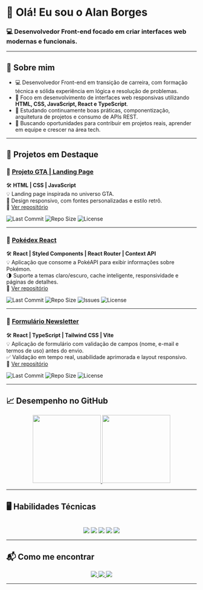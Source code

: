 # 👋 Olá! Eu sou o Alan Borges  
### 💻 Desenvolvedor Front-end focado em criar interfaces web modernas e funcionais.

---

## 🚀 Sobre mim

- 💻 Desenvolvedor Front-end em transição de carreira, com formação técnica e sólida experiência em lógica e resolução de problemas.  
- 🎯 Foco em desenvolvimento de interfaces web responsivas utilizando **HTML, CSS, JavaScript, React e TypeScript**.  
- 🌱 Estudando continuamente boas práticas, componentização, arquitetura de projetos e consumo de APIs REST.  
- 🚀 Buscando oportunidades para contribuir em projetos reais, aprender em equipe e crescer na área tech.

---

## 💼 Projetos em Destaque

### 🔗 [Projeto GTA | Landing Page](https://alanborgesdev.github.io/gta-landing-page)
🛠️ **HTML | CSS | JavaScript**  
💡 Landing page inspirada no universo GTA.  
📱 Design responsivo, com fontes personalizadas e estilo retrô.  
📂 [Ver repositório](https://github.com/alanborgesdev/gta-landing-page)  

![Last Commit](https://img.shields.io/github/last-commit/alanborgesdev/gta-landing-page)
![Repo Size](https://img.shields.io/github/repo-size/alanborgesdev/gta-landing-page)
![License](https://img.shields.io/github/license/alanborgesdev/gta-landing-page)

---

### 🔗 [Pokédex React](https://pokedex-ecru-seven.vercel.app/)   
🛠️ **React | Styled Components | React Router | Context API**  
💡 Aplicação que consome a PokéAPI para exibir informações sobre Pokémon.  
🌗 Suporte a temas claro/escuro, cache inteligente, responsividade e páginas de detalhes.  
📂 [Ver repositório](https://github.com/alanborgesdev/pokedex)  

![Last Commit](https://img.shields.io/github/last-commit/alanborgesdev/pokedex)
![Repo Size](https://img.shields.io/github/repo-size/alanborgesdev/pokedex)
![Issues](https://img.shields.io/github/issues/alanborgesdev/pokedex)
![License](https://img.shields.io/github/license/alanborgesdev/pokedex)

---

### 🔗 [Formulário Newsletter](https://formulario-newsletter-phi.vercel.app/)   
🛠️ **React | TypeScript | Tailwind CSS | Vite**  
💡 Aplicação de formulário com validação de campos (nome, e-mail e termos de uso) antes do envio.  
✅ Validação em tempo real, usabilidade aprimorada e layout responsivo.  
📂 [Ver repositório](https://github.com/alanborgesdev/formulario-newsletter)  

![Last Commit](https://img.shields.io/github/last-commit/alanborgesdev/formulario-newsletter)
![Repo Size](https://img.shields.io/github/repo-size/alanborgesdev/formulario-newsletter)
![License](https://img.shields.io/github/license/alanborgesdev/formulario-newsletter)

---

## 📈 Desempenho no GitHub

<div align="center">
  <a href="https://github.com/alanborgesdev">
    <img height="180em" src="https://github-readme-stats.vercel.app/api?username=alanborgesdev&show_icons=true&theme=tokyonight&include_all_commits=true&count_private=true"/>
    <img height="180em" src="https://github-readme-stats.vercel.app/api/top-langs/?username=alanborgesdev&layout=compact&langs_count=6&theme=tokyonight"/>
  </a>
</div>

---

## 🖥️ Habilidades Técnicas

<div align="center" style="display: inline_block"><br>
  <img src="https://img.shields.io/badge/HTML5-E34F26?style=for-the-badge&logo=html5&logoColor=white"/>
  <img src="https://img.shields.io/badge/CSS3-1572B6?style=for-the-badge&logo=css3&logoColor=white"/>
  <img src="https://img.shields.io/badge/JavaScript-F7DF1E?style=for-the-badge&logo=javascript&logoColor=black"/>
  <img src="https://img.shields.io/badge/React-61DAFB?style=for-the-badge&logo=react&logoColor=black"/>
  <img src="https://img.shields.io/badge/TypeScript-3178C6?style=for-the-badge&logo=typescript&logoColor=white"/>
</div>

---

## 📬 Como me encontrar

<div align="center">
  <a href="mailto:alanborgesdev0@gmail.com">
    <img src="https://img.shields.io/badge/Gmail-D14836?style=for-the-badge&logo=gmail&logoColor=white"/>
  </a>
  <a href="https://www.linkedin.com/in/alanborgesdev/" target="_blank">
    <img src="https://img.shields.io/badge/LinkedIn-0077B5?style=for-the-badge&logo=linkedin&logoColor=white"/>
  </a>
  <a href="https://instagram.com/alanborges.dev" target="_blank">
    <img src="https://img.shields.io/badge/Instagram-E4405F?style=for-the-badge&logo=instagram&logoColor=white"/>
  </a>
</div>

---
